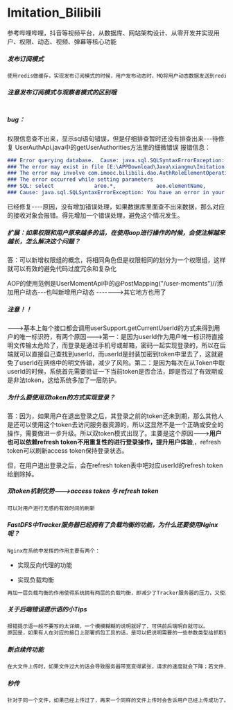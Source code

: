 # Imitation_Bilibili
参考哔哩哔哩，抖音等视频平台，从数据库、网站架构设计、从零开发并实现用户、权限、动态、视频、弹幕等核心功能





##### 发布订阅模式

```md
使用redis做缓存，实现发布订阅模式的时候，用户发布动态时，MQ将用户动态数据发送到redis中，而用户需要从redis中取到相应的数据。
```

##### 注意发布订阅模式与观察者模式的区别哦

````md
````





##### bug：

权限信息查不出来，显示sql语句错误，但是仔细排查暂时还没有排查出来---待修复
UserAuthApi.java中的getUserAuthorities方法里的细微错误
报错信息：

```md
### Error querying database.  Cause: java.sql.SQLSyntaxErrorException: You have an error in your SQL syntax; check the manual that corresponds to your MySQL server version for the right syntax to use near '' at line 10
### The error may exist in file [E:\APPDownload\Java\xiangmu\Imitation B station\Project\imitation-bilibili\imitation-bilibili-dao\target\classes\mapper\authRoleElementOperation.xml]
### The error may involve com.imooc.bilibili.dao.AuthRoleElementOperationDao.getRoleElementOperationsByRoleIds-Inline
### The error occurred while setting parameters
### SQL: select             areo.*,             aeo.elementName,             aeo.elementCode,             aeo.operationType         from             t_auth_role_element_operation areo             left join t_auth_element_operation aeo on areo.elementOperationId = aeo.id         where             areo.roleId in
### Cause: java.sql.SQLSyntaxErrorException: You have an error in your SQL syntax; check the manual that corresponds to your MySQL server version for the right syntax to use near '' at line 10; bad SQL grammar []; nested exception is java.sql.SQLSyntaxErrorException: You have an error in your SQL syntax; check the manual that corresponds to your MySQL server version for the right syntax to use near '' at line 10]
```

已经修复----原因，没有增加错误处理，如果数据库里面查不出来数据，那么对应的接收对象会报错。得先增加一个错误处理，避免这个情况发生。 





##### 扩展：如果权限和用户原来越多的话，在使用aop进行操作的时候，会使注解越来越长，怎么解决这个问题？

答：可以新增权限组的概念，将相同角色但是权限相同的划分为一个权限组，这样就可以有效的避免代码过度冗余和复杂化

AOP的使用范例是UserMomentApi中的@PostMapping("/user-moments")//添加用户动态---也叫新增用户动态 ------->其它地方也用了



##### 注意！！

--->基本上每个接口都会调用userSupport.getCurrentUserId的方式来得到用户的唯一标识符，有两个原因--->第一：是因为userId作为用户唯一标识符直接明文传输太危险了，而登录是通过手机号或邮箱，密码一起实现登录的，所以在后端就可以直接自己查找到userId，而userId是封装加密到token中里去了，这就避免了userId在网络中的明文传输，减少了风险。第二：是因为每次在从Token中取userId的时候，系统首先需要验证一下当前token是否合法，即是否过了有效期或是非法token，这给系统多加了一层防护。



##### 为什么要使用双token的方式实现登录？

答：因为，如果用户在退出登录之后，其登录之前的token还未到期，那么其他人是还可以使用这个token去访问服务器资源的，所以这显然不是一个正确或安全的操作，需要做进一步升级。所以双token模式出现了。主要是这个原因--->**用户也可以依赖refresh token不用重复性的进行登录操作，提升用户体验**,，refresh token可以刷新access token保持登录状态。

但，在用户退出登录之后，会在refresh token表中吧对应userId的refresh token给删除掉。



##### 双token机制优势--->access token 与 refresh token

```md
可以对用户进行无感的有效时间的刷新
```



##### FastDFS中Tracker服务器已经拥有了负载均衡的功能，为什么还要使用Nginx呢？

```md
Nginx在系统中发挥的作用主要有两个：
```

- 实现反向代理的功能

- 实现负载均衡

```md
再加一层负载均衡的作用使得系统拥有两层的负载均衡，即减少了Tracker服务器的压力，又使系统变得更加灵活。减少服务器的性能损耗！
```





##### 关于后端错误提示语的小Tips

```md
报错提示语一般不要写的太详细，一个模模糊糊的说明就好了，可供前后端明白就可以。
原因是，如果有人在对应的接口上部署抓包工具的话，是可以把说明需要的一些参数类型给抓取到的，在攻击者进行暴力破解接口参数的时候，如果报错消息太过详细的话会有一定的危险性，所以模糊一点就够了！
```



##### 断点续传功能

```md
在大文件上传时，如果文件过大的话会导致服务器带宽变得紧张，请求的速度就会下降；若文件上传的过程中，遇到服务中断、网络中断或页面崩溃等等导致文件上传失败，重新上传全部文件会损耗服务器性能，也让用户体验更差。---->所以，断点续传功能的出现解决了这个问题。把大文件进行分片传输   其实是需要前端进行文件分片会好一点-->后端也可以实现
```



##### 秒传

```md
针对于同一个文件，如果已经上传过了，再来一个同样的文件上传时会告诉用户已经上传成功了。这需要将每个文件的内容进行MD5的加密获得一个唯一的文件标识字符串。
```















